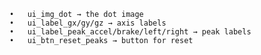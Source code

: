 	•	ui_img_dot → the dot image
	•	ui_label_gx/gy/gz → axis labels
	•	ui_label_peak_accel/brake/left/right → peak labels
	•	ui_btn_reset_peaks → button for reset
